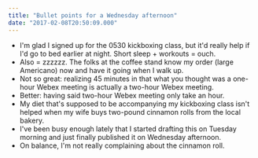 ```yaml
---
title: "Bullet points for a Wednesday afternoon"
date: "2017-02-08T20:50:09.000"
---
```


- I'm glad I signed up for the 0530 kickboxing class, but it'd really help if I'd go to bed earlier at night. Short sleep + workouts = ouch.
- Also = zzzzzz. The folks at the coffee stand know my order (large Americano) now and have it going when I walk up.
- Not so great: realizing 45 minutes in that what you thought was a one-hour Webex meeting is actually a two-hour Webex meeting.
- Better: having said two-hour Webex meeting only take an hour.
- My diet that's supposed to be accompanying my kickboxing class isn't helped when my wife buys two-pound cinnamon rolls from the local bakery.
- I've been busy enough lately that I started drafting this on Tuesday morning and just finally published it on Wednesday afternoon.
- On balance, I'm not really complaining about the cinnamon roll.
